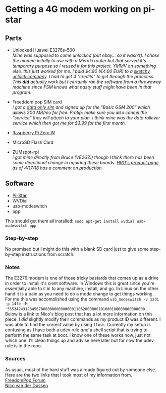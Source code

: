 # Getting a 4G modem working on pi-star
## Parts

* Unlocked Huawei E3276s-500  
   _Mine was supposed to come unlocked (but ebay... so it wasn't).  I chose the modem initally to use with a Meraki router but that served it's temporary purpose so I reused it for this project.  YMMV on something else, this just worked for me.  I paid $4.80 (€4.00 EUR) to a [sketchy unlock company](https://www.dc-unlocker.com/ "Sketchy Unlock"). I had to get 4 "credits" to get through the proccess.  This **did** actually work but I certainly ran the software from a throwaway machine since FSM knows what nasty stuff might have been in that program._

* Freeddom pop SIM card   
   _I got a [data only sim](https://shop.freedompop.com/product/lte-sim-kit-3-in-1-data-only-bundle/ZMP-USIM-DOTRIDOKT01) and signed up for the "Basic GSM 200" which allows 200 MB/mo for free.  Protip: make sure you also cancel the "service" they will attach to your plan.  I think mine was the data rollover service which then got me for $3.99 for the first month._

* [Raspberry Pi Zero W](https://www.raspberrypi.org/products/raspberry-pi-zero-w/)   

* MicroSD Flash Card 

* ZUMspot-rpi   
   _I got mine directly from Bruce (VE2GZI) though I think there has been some directional change in aquiring these boards.  [HRO's product page](https://www.hamradio.com/detail.cfm?pid=H0-015993) as of 4/17/18 has a comment on production._      

## Software
* [Pi-Star](https://www.pistar.uk/)
* WVDial   
* usb-modeswitch   
* ppp   

This should get them all installed: `sudo apt-get install wvdial usb-modeswitch ppp`

### Step-by-step
No promised but I might do this with a blank SD card just to give some step-by-step instructions from scratch.

### Notes
The E3276 modem is one of those tricky bastards that comes up as a drive in order to install it's cient software.  In Windows this is great since you're essentially able to it in to any machine, install, and go.  In Linux on the other hand it is a pain as you need to do a mode change to get things working.  For me this was accomplished using the command `usb_modeswitch -v 12d1 -p 14fe -M '55534243123456780000000000000011062000000101000100000000000000'`.  Below is a link to Nico's blog post that has a lot more information on this piece.  I *did* slightly modify their commands as my product ID was different.  I was able to find the correct value by using `llusb`.  Currently my setup is confusing as I have both a udev rule *and* a shell script that is trying to perform the same task at boot.  I know one of these works now, just not which one.  I'll clean things up and advise here later but for now the udev rule is in the repo.

### Sources
As usual, most of the hard stuff was already figured out by someone else.  Here are the two links that I took most of my information from.   
[FreedomPop Forum](https://forums.freedompop.com/us/discussion/8602/just-thought-i-would-share-complete-raspbian-setup-for-u301)   
[Nico van der Dussen](https://nicovddussen.wordpress.com/2014/11/12/setting-up-your-raspberry-pi-to-work-with-a-3g-dongle/)

